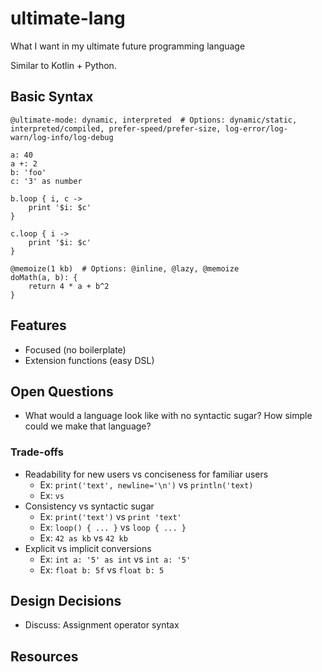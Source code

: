 # ultimate-lang
What I want in my ultimate future programming language

Similar to Kotlin + Python.



## Basic Syntax

```
@ultimate-mode: dynamic, interpreted  # Options: dynamic/static, interpreted/compiled, prefer-speed/prefer-size, log-error/log-warn/log-info/log-debug

a: 40
a +: 2
b: 'foo'
c: '3' as number

b.loop { i, c ->
    print '$i: $c'
}

c.loop { i ->
    print '$i: $c'
}

@memoize(1 kb)  # Options: @inline, @lazy, @memoize
doMath(a, b): {
    return 4 * a + b^2
}
```



## Features
- Focused (no boilerplate)
- Extension functions (easy DSL)



## Open Questions
- What would a language look like with no syntactic sugar? How simple could we make that language?

### Trade-offs
- Readability for new users vs conciseness for familiar users
  - Ex: `print('text', newline='\n')` vs `println('text)`
  - Ex: `` vs ``
- Consistency vs syntactic sugar
  - Ex: `print('text')` vs `print 'text'`
  - Ex: `loop() { ... }` vs `loop { ... }`
  - Ex:   `42 as kb` vs `42 kb`
- Explicit vs implicit conversions
  - Ex: `int a: '5' as int` vs `int a: '5'`
  - Ex: `float b: 5f` vs `float b: 5`
  


## Design Decisions
- Discuss: Assignment operator syntax



## Resources
